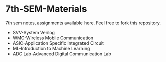 # 7th-SEM-Materials 
7th sem notes, assignments available here. Feel free to fork this repository.<br>
- SVV-System Verilog<br>
- WMC-Wireless Mobile Communication<br>
- ASIC-Application Specific Integrated Circuit<br>
- ML-Introduction to Machine Learning<br>
- ADC Lab-Advanced Digital Communication Lab<br>
